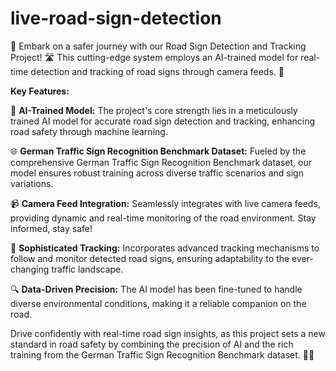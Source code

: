 # live-road-sign-detection
🚀 Embark on a safer journey with our Road Sign Detection and Tracking Project! 🛣️ This cutting-edge system employs an AI-trained model for real-time detection and tracking of road signs through camera feeds. 📸

**Key Features:**

🤖 **AI-Trained Model:** The project's core strength lies in a meticulously trained AI model for accurate road sign detection and tracking, enhancing road safety through machine learning.

🌐 **German Traffic Sign Recognition Benchmark Dataset:** Fueled by the comprehensive German Traffic Sign Recognition Benchmark dataset, our model ensures robust training across diverse traffic scenarios and sign variations.

📹 **Camera Feed Integration:** Seamlessly integrates with live camera feeds, providing dynamic and real-time monitoring of the road environment. Stay informed, stay safe!

🎯 **Sophisticated Tracking:** Incorporates advanced tracking mechanisms to follow and monitor detected road signs, ensuring adaptability to the ever-changing traffic landscape.

🔍 **Data-Driven Precision:** The AI model has been fine-tuned to handle diverse environmental conditions, making it a reliable companion on the road.

Drive confidently with real-time road sign insights, as this project sets a new standard in road safety by combining the precision of AI and the rich training from the German Traffic Sign Recognition Benchmark dataset. 🚗💡
